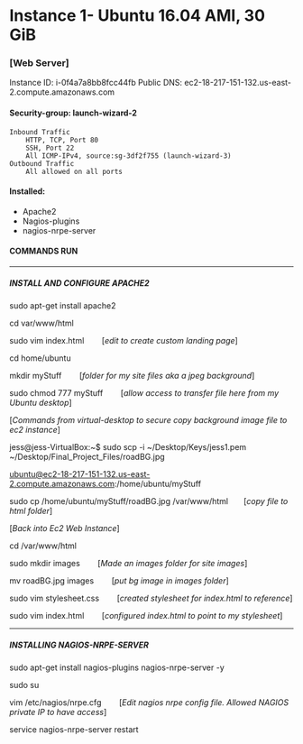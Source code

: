# Instance 1- Ubuntu 16.04 AMI, 30 GiB
### [Web Server]

Instance ID: i-0f4a7a8bb8fcc44fb
Public DNS: ec2-18-217-151-132.us-east-2.compute.amazonaws.com

#### Security-group: launch-wizard-2
	Inbound Traffic
		HTTP, TCP, Port 80
		SSH, Port 22
		All ICMP-IPv4, source:sg-3df2f755 (launch-wizard-3)
	Outbound Traffic
		All allowed on all ports

#### Installed:
- Apache2
- Nagios-plugins
- nagios-nrpe-server


#### COMMANDS RUN
_____________________
##### INSTALL AND CONFIGURE APACHE2
sudo apt-get install apache2

cd var/www/html

sudo vim index.html	&nbsp;&nbsp;&nbsp;&nbsp;&nbsp;&nbsp;	[*edit to create custom landing page*] 

cd home/ubuntu

mkdir myStuff		&nbsp;&nbsp;&nbsp;&nbsp;&nbsp;&nbsp;	[*folder for my site files aka a jpeg background*]

sudo chmod 777 myStuff		&nbsp;&nbsp;&nbsp;&nbsp;&nbsp;&nbsp;	[*allow access to transfer file here from my Ubuntu desktop*]


[*Commands from virtual-desktop to secure copy background image file to ec2 instance*] 

jess@jess-VirtualBox:~$ sudo scp -i ~/Desktop/Keys/jess1.pem ~/Desktop/Final_Project_Files/roadBG.jpg 

ubuntu@ec2-18-217-151-132.us-east-2.compute.amazonaws.com:/home/ubuntu/myStuff	

sudo cp /home/ubuntu/myStuff/roadBG.jpg /var/www/html	&nbsp;&nbsp;&nbsp;&nbsp;&nbsp;&nbsp;[*copy file to html folder*]


[*Back into Ec2 Web Instance*]

cd /var/www/html

sudo mkdir images   	&nbsp;&nbsp;&nbsp;&nbsp;&nbsp;&nbsp;	[*Made an images folder for site images*]

mv roadBG.jpg images	&nbsp;&nbsp;&nbsp;&nbsp;&nbsp;&nbsp;	[*put bg image in images folder*]

sudo vim stylesheet.css	&nbsp;&nbsp;&nbsp;&nbsp;&nbsp;&nbsp;	[*created stylesheet for index.html to reference*]

sudo vim index.html	&nbsp;&nbsp;&nbsp;&nbsp;&nbsp;&nbsp;	[*configured index.html to point to my stylesheet*]


_____________________
##### INSTALLING NAGIOS-NRPE-SERVER

sudo apt-get install nagios-plugins nagios-nrpe-server -y

sudo su

vim /etc/nagios/nrpe.cfg	&nbsp;&nbsp;&nbsp;&nbsp;&nbsp;&nbsp;	[*Edit nagios nrpe config file. Allowed NAGIOS private IP to have access*]

service nagios-nrpe-server restart
